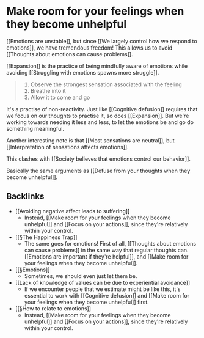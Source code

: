 # Make room for your feelings when they become unhelpful
[[Emotions are unstable]], but since [[We largely control how we respond to emotions]], we have tremendous freedom! This allows us to avoid [[Thoughts about emotions can cause problems]].

[[Expansion]] is the practice of being mindfully aware of emotions while avoiding [[Struggling with emotions spawns more struggle]].

> 1. Observe the strongest sensation associated with the feeling
> 2. Breathe into it
> 3. Allow it to come and go

It's a practise of non-reactivity. Just like [[Cognitive defusion]] requires that we focus on our thoughts to practise it, so does [[Expansion]]. But we're working towards needing it less and less, to let the emotions be and go do something meaningful.

Another interesting note is that [[Most sensations are neutral]], but [[Interpretation of sensations affects emotions]].

This clashes with [[Society believes that emotions control our behavior]].

Basically the same arguments as [[Defuse from your thoughts when they become unhelpful]].

## Backlinks
* [[Avoiding negative affect leads to suffering]]
	* Instead, [[Make room for your feelings when they become unhelpful]] and [[Focus on your actions]], since they're relatively within your control.
* [[§The Happiness Trap]]
	* The same goes for emotions! First of all, [[Thoughts about emotions can cause problems]] in the same way that regular thoughts can. [[Emotions are important if they're helpful]], and [[Make room for your feelings when they become unhelpful]].
* [[§Emotions]]
	* Sometimes, we should even just let them be. 
* [[Lack of knowledge of values can be due to experiential avoidance]]
	* If we encounter people that we estimate might be like this, it's essential to work with [[Cognitive defusion]] and [[Make room for your feelings when they become unhelpful]] first.
* [[§How to relate to emotions]]
	* Instead, [[Make room for your feelings when they become unhelpful]] and [[Focus on your actions]], since they're relatively within your control.

<!-- #Life -->

<!-- {BearID:7862D061-9D8B-4761-8506-A12D745F10B8-15756-0000130323DCA581} -->
